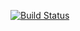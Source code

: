 [![Build Status](https://travis-ci.org/javiergarval/travis-demo.svg?branch=master)](https://travis-ci.org/javiergarval/travis-demo)
